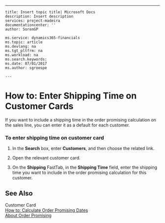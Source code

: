 ---
    title: Insert topic title| Microsoft Docs
    description: Insert description
    services: project-madeira
    documentationcenter: ''
    author: SorenGP

    ms.service: dynamics365-financials
    ms.topic: article
    ms.devlang: na
    ms.tgt_pltfrm: na
    ms.workload: na
    ms.search.keywords:
    ms.date: 07/01/2017
    ms.author: sgroespe

    ---
# How to: Enter Shipping Time on Customer Cards
If you want to include a shipping time in the order promising calculation on the sales line, you can enter it as a default for each customer.  
  
### To enter shipping time on customer card  
  
1.  In the **Search** box, enter **Customers**, and then choose the related link.  
  
2.  Open the relevant customer card.  
  
3.  On the **Shipping** FastTab, in the **Shipping Time** field, enter the shipping time you want to include in the order promising calculation for this customer.  
  
## See Also  
 Customer Card   
 [How to: Calculate Order Promising Dates](../how-to-calculate-order-promising-dates.md)   
 [About Order Promising](../about-order-promising.md)